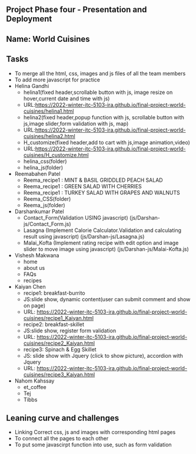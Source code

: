 ## Project Phase four - Presentation and Deployment 

## Name: World Cuisines

## Tasks

- To merge all the html, css, images and js files of all the team members
- To add more javascript for practice
- Helina Gandhi
    - helina1(fixed header,scrollable button with js, image resize on hover,current date and time with js)
    - URL:https://2022-winter-itc-5103-ira.github.io/final-project-world-cuisines/helina1.html
    - helina2(fixed header,popup function with js, scrollable button with js,image slider,form validation with js, map)
    - URL:https://2022-winter-itc-5103-ira.github.io/final-project-world-cuisines/helina2.html
    - H_customize(fixed header,add to cart with js,image animation,video)
    - URL:https://2022-winter-itc-5103-ira.github.io/final-project-world-cuisines/H_customize.html
    - helina_css(folder)
    - helina_js(folder)
- Reemabahen Patel
    - Reema_recipe1 : MINT & BASIL GRIDDLED PEACH SALAD
    - Reema_recipe1 : GREEN SALAD WITH CHERRIES
    - Reema_recipe1 : TURKEY SALAD WITH GRAPES AND WALNUTS
    - Reema_CSS(folder)
    - Reema_js(folder)
- Darshankumar Patel
    - Contact_Form(Validation USING javascript) (js/Darshan-js/Contact_Form.js)
    - Lasagna (Implement Calorie Calculator.Validation and calculating result using javascript) (js/Darshan-js/Lasagna.js)
    - Malai_Kofta (Implement rating recipe with edit option and image slider to move image using javascript) (js/Darshan-js/Malai-Kofta.js)
- Vishesh Makwana
    - home
    - about us
    - FAQs
    - recipes
- Kaiyan Chen 
    - recipe1: breakfast-burrito 
    - JS:slide show, dynamic content(user can submit comment and show on page)
    - URL: https://2022-winter-itc-5103-ira.github.io/final-project-world-cuisines/recipe1_Kaiyan.html
    - recipe2: breakfast-skillet
    - JS:slide show, register form validation
    - URL: https://2022-winter-itc-5103-ira.github.io/final-project-world-cuisines/recipe2_Kaiyan.html
    - recipe3: Spinach & Egg Skillet
    - JS: slide show with Jquery (click to show picture), accordion with Jquery
    - URL: https://2022-winter-itc-5103-ira.github.io/final-project-world-cuisines/recipe3_Kaiyan.html
- Nahom Kahssay
    - et_coffee
    - Tej
    - Tibbs

## Leaning curve and challenges

- Linking Correct css, js and images with corresponding html pages
- To connect all the pages to each other
- To put some javascirpt function into use, such as form validation






